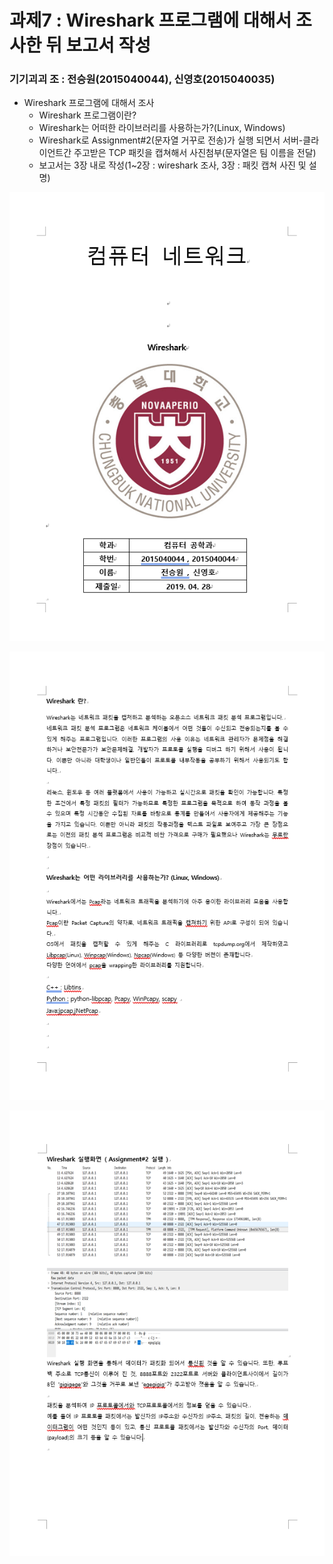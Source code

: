# 과제7 : Wireshark 프로그램에 대해서 조사한 뒤 보고서 작성

### 기기괴괴 조 : 전승원(2015040044), 신영호(2015040035)

-  Wireshark 프로그램에 대해서 조사
	- Wireshark 프로그램이란?
	- Wireshark는 어떠한 라이브러리를 사용하는가?(Linux, Windows)
	- Wireshark로 Assignment#2(문자열 거꾸로 전송)가 실행 되면서 서버-클라이언트간
	  주고받은 TCP 패킷을 캡쳐해서 사진첨부(문자열은 팀 이름을 전달)
	- 보고서는 3장 내로 작성(1~2장 : wireshark 조사, 3장 : 패킷 캡쳐 사진 및 설명)
	
![result](./result1.PNG)

![result](./result2.PNG)

![result](./result3.PNG)